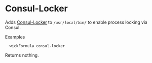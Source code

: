 Consul-Locker
=============

Adds [Consul-Locker](https://github.com/fidian/consul-locker) to `/usr/local/bin/` to enable process locking via Consul.

Examples

      wickFormula consul-locker

Returns nothing.


